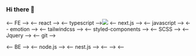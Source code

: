 ### Hi there 👋

<!--
**kimGyeongSeok-web/kimGyeongSeok-web** is a ✨ _special_ ✨ repository because its `README.md` (this file) appears on your GitHub profile.

Here are some ideas to get you started:

- 🔭 I’m currently working on ...
- 🌱 I’m currently learning ...
- 👯 I’m looking to collaborate on ...
- 🤔 I’m looking for help with ...
- 💬 Ask me about ...
- 📫 How to reach me: ...
- 😄 Pronouns: ...
- ⚡ Fun fact: ...
-->

<-- FE -->
<-- react -->
<-- typescript --><img src="https://img.shields.io/badge/TypeScript-3178C6?style=flat&logo=TypeScript&logoColor=white"/>
<-- next.js -->
<-- javascript -->
<-- emotion -->
<-- tailwindcss -->
<-- styled-components -->
<-- SCSS -->
<-- Jquery -->
<-- git -->

<-- BE -->
<-- node.js -->
<-- nest.js -->
<-- -->
<--
